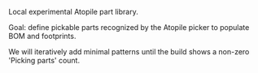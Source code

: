 Local experimental Atopile part library.

Goal: define pickable parts recognized by the Atopile picker to populate BOM and footprints.

We will iteratively add minimal patterns until the build shows a non-zero 'Picking parts' count.
